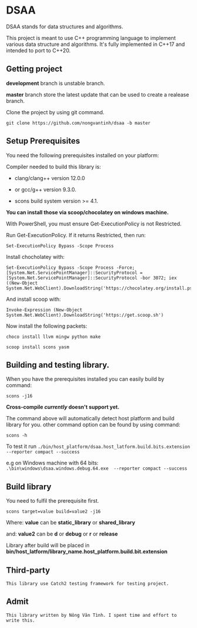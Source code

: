 # DSAA
  DSAA stands for data structures and algorithms.

  This project is meant to use C++ programming language to implement various data structure and algorithms. It's fully implemented in C++17 and intended to port to C++20.
## Getting project
**development** branch is unstable branch.

**master** branch store the latest update that can be used to create a realease branch.

  Clone the project by using git command.
  
  `git clone https://github.com/nongvantinh/dsaa -b master`
## Setup Prerequisites
  You need the following prerequisites installed on your platform:

Compiler needed to build this library is:
  - clang/clang++ version 12.0.0
  - or gcc/g++ version 9.3.0.
  
  - scons build system version >= 4.1.

  **You can install those via scoop/chocolatey on windows machine.**
  
  With PowerShell, you must ensure Get-ExecutionPolicy is not Restricted.
  
  Run Get-ExecutionPolicy. If it returns Restricted, then run:
  
  ```Set-ExecutionPolicy Bypass -Scope Process```

  
   Install chocholatey with:
  ```
  Set-ExecutionPolicy Bypass -Scope Process -Force; [System.Net.ServicePointManager]::SecurityProtocol = [System.Net.ServicePointManager]::SecurityProtocol -bor 3072; iex ((New-Object System.Net.WebClient).DownloadString('https://chocolatey.org/install.ps1'))
  ```
  And install scoop with:
  ```
  Invoke-Expression (New-Object System.Net.WebClient).DownloadString('https://get.scoop.sh')
  
  ```
  Now install the following packets:
  ```
  choco install llvm mingw python make
  ```
  ```
  scoop install scons yasm
  ```
## Building and testing library.
  When you have the prerequisites installed you can easily build by command:
  
  `scons -j16`
  
**Cross-compile _currently_ doesn't support yet.**

  The command above will automatically detect host platform and build library for you.
  other command option can be found by using command:
  
  `scons -h`
  
  To test it run `./bin/host_platform/dsaa.host_latform.build.bits.extension  --reporter compact --success`
  
  e.g on Windows machine with 64 bits: `.\bin\windows\dsaa.windows.debug.64.exe  --reporter compact --success`
  
## Build library
  
  You need to fulfil the prerequisite first.  
  
  `scons target=value build=value2 -j16`

   Where: **value** can be **static_library** or **shared_library**

   and: **value2** can be **d** or **debug** or **r** or **release**
  
  Library after build will be placed in **bin/host_latform/library_name.host_platform.build.bit.extension**
## Third-party
    This library use Catch2 testing framework for testing project.
## Admit
    This library written by Nông Văn Tình. I spent time and effort to write this.
